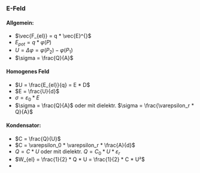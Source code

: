 ### E-Feld
#### Allgemein:
- $\vec{F_{el}} = q * \vec{E}^{}$
- $E_{pot} = q * \varphi(P)$
- $U = \Delta\varphi = \varphi(P_2) - \varphi(P_1)$
- $\sigma = \frac{Q}{A}$ 

#### Homogenes Feld 
- $U = \frac{E_{el}}{q} = E * D$
- $E = \frac{U}{d}$ 
- $\sigma = \varepsilon_0 * E$
- $\sigma = \frac{Q}{A}$ oder mit dielektr. $\sigma = \frac{\varepsilon_r * Q}{A}$

#### Kondensator:
- $C = \frac{Q}{U}$
- $C = \varepsilon_0 * \varepsilon_r * \frac{A}{d}$
- $Q = C * U$ oder mit dielektr. $Q = C_0 * U * \varepsilon_r$ 
- $W_{el} = \frac{1}{2} * Q * U = \frac{1}{2} * C * U²$
- 